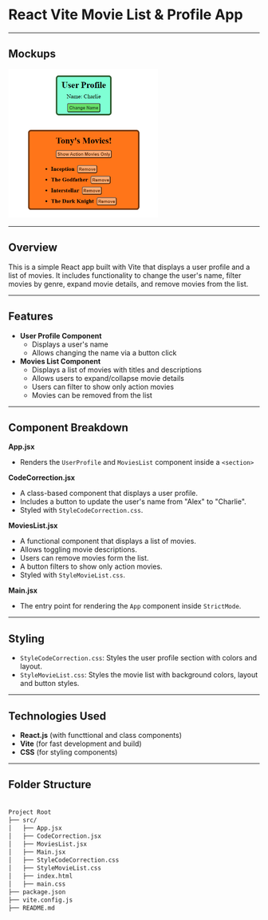 # React Vite Movie List & Profile App

---

## Mockups

<img src="./public/State_And_Prop.png" width="300">

---

## Overview
This is a simple React app built with Vite that displays a user profile and a list of movies. It includes functionality to change the user's name, filter movies by genre, expand movie details, and remove movies from the list.

---

## Features
- **User Profile Component**
  - Displays a user's name
  - Allows changing the name via a button click
- **Movies List Component**
  - Displays a list of movies with titles and descriptions
  - Allows users to expand/collapse movie details
  - Users can filter to show only action movies
  - Movies can be removed from the list

---

## Component Breakdown

**App.jsx**
- Renders the ```UserProfile``` and ```MoviesList``` component inside a ```<section>```

**CodeCorrection.jsx**
- A class-based component that displays a user profile.
- Includes a button to update the user's name from "Alex" to "Charlie".
- Styled with ```StyleCodeCorrection.css```.

**MoviesList.jsx**
- A functional component that displays a list of movies.
- Allows toggling movie descriptions.
- Users can remove movies form the list.
- A button filters to show only action movies.
- Styled with ```StyleMovieList.css```.

**Main.jsx**
- The entry point for rendering the ```App``` component inside ```StrictMode```.

---
## Styling

- ```StyleCodeCorrection.css```: Styles the user profile section with colors and layout.
- ```StyleMovieList.css```: Styles the movie list with background colors, layout and button styles.

---

## Technologies Used

- **React.js** (with functtional and class components)
- **Vite** (for fast development and build)
- **CSS** (for styling components)

---

## Folder Structure
```plaintext

Project Root
├── src/
│   ├── App.jsx
│   ├── CodeCorrection.jsx
│   ├── MoviesList.jsx
│   ├── Main.jsx
│   ├── StyleCodeCorrection.css
│   ├── StyleMovieList.css
│   ├── index.html
│   ├── main.css
├── package.json
├── vite.config.js
├── README.md
```